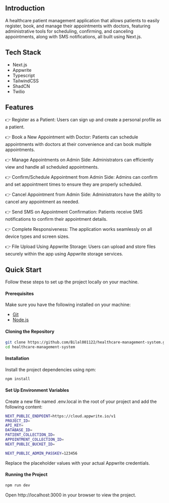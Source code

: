 ## Introduction
A healthcare patient management application that allows patients to easily register, book, and manage their appointments with doctors, featuring administrative tools for scheduling, confirming, and canceling appointments, along with SMS notifications, all built using Next.js.

## Tech Stack
- Next.js
- Appwrite
- Typescript
- TailwindCSS
- ShadCN
- Twilio

## Features
👉 Register as a Patient: Users can sign up and create a personal profile as a patient.

👉 Book a New Appointment with Doctor: Patients can schedule appointments with doctors at their convenience and can book multiple appointments.

👉 Manage Appointments on Admin Side: Administrators can efficiently view and handle all scheduled appointments.

👉 Confirm/Schedule Appointment from Admin Side: Admins can confirm and set appointment times to ensure they are properly scheduled.

👉 Cancel Appointment from Admin Side: Administrators have the ability to cancel any appointment as needed.

👉 Send SMS on Appointment Confirmation: Patients receive SMS notifications to confirm their appointment details.

👉 Complete Responsiveness: The application works seamlessly on all device types and screen sizes.

👉 File Upload Using Appwrite Storage: Users can upload and store files securely within the app using Appwrite storage services.

## Quick Start
Follow these steps to set up the project locally on your machine.

#### Prerequisites
Make sure you have the following installed on your machine:
- [Git](https://git-scm.com/)
- [Node.js](https://nodejs.org/en)
  
#### Cloning the Repository
```bash
git clone https://github.com/Bilal001122/healthcare-management-system.git
cd healthcare-management-system
```

#### Installation
Install the project dependencies using npm:
```bash
npm install
```
#### Set Up Environment Variables
Create a new file named .env.local in the root of your project and add the following content:
```bash
NEXT_PUBLIC_ENDPOINT=https://cloud.appwrite.io/v1
PROJECT_ID=
API_KEY=
DATABASE_ID=
PATIENT_COLLECTION_ID=
APPOINTMENT_COLLECTION_ID=
NEXT_PUBLIC_BUCKET_ID=

NEXT_PUBLIC_ADMIN_PASSKEY=123456
```
Replace the placeholder values with your actual Appwrite credentials.

#### Running the Project
```bash
npm run dev
```
Open http://localhost:3000 in your browser to view the project.
